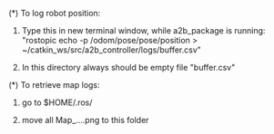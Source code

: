 (*) To log robot position:

1) Type this in new terminal window, while a2b_package is running: "rostopic echo -p /odom/pose/pose/position > ~/catkin_ws/src/a2b_controller/logs/buffer.csv"

2) In this directory always should be empty file "buffer.csv"

(*) To retrieve map logs:

1) go to $HOME/.ros/

2) move all Map_....png to this folder


